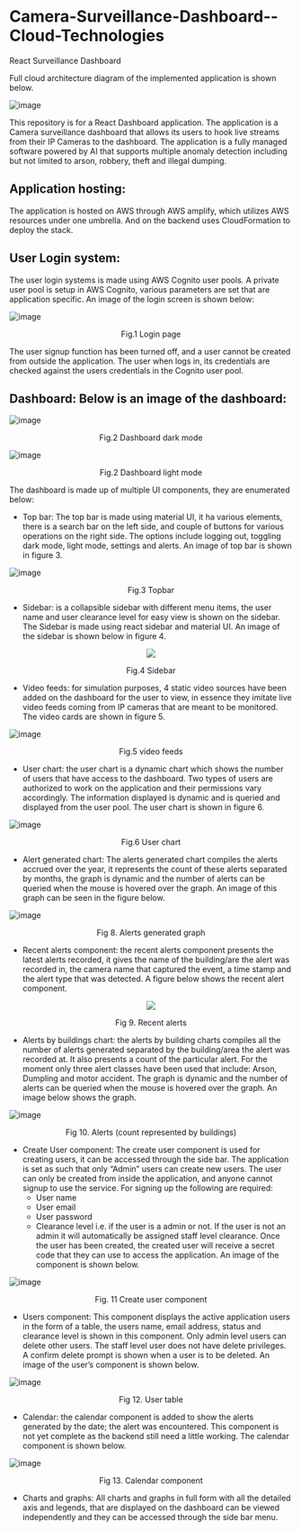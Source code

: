# Camera-Surveillance-Dashboard--Cloud-Technologies
React Surveillance Dashboard

Full cloud architecture diagram of the implemented application is shown below.

![image](https://user-images.githubusercontent.com/101527504/235326121-2ecb881d-b7ed-47cf-8ff6-207491763efb.png)


This repository is for a React Dashboard application. The application is a Camera surveillance dashboard that allows its users to hook live streams from their IP Cameras to the dashboard. The application is a fully managed software powered by AI that supports multiple anomaly detection including but not limited to arson, robbery, theft and illegal dumping.


## Application hosting:
The application is hosted on AWS through AWS amplify, which utilizes AWS resources under one umbrella. And on the backend uses CloudFormation to deploy the stack.
## User Login system:
The user login systems is made using AWS Cognito user pools. A private user pool is setup in AWS Cognito, various parameters are set that are application specific. An image of the login screen is shown below:

![image](https://user-images.githubusercontent.com/101527504/235323008-2e72ddf0-5239-450e-aad1-9cc3dcae35ef.png)
<p align="center">
Fig.1 Login page
</p>

The user signup function has been turned off, and a user cannot be created from outside the application. The user when logs in, its credentials are checked against the users credentials in the Cognito user pool.
## Dashboard: Below is an image of the dashboard:

![image](https://user-images.githubusercontent.com/101527504/235323019-b675956e-6d28-4b8d-9919-7ce65f4bbc23.png)

<p align="center">
Fig.2 Dashboard dark mode
</p>

![image](https://user-images.githubusercontent.com/101527504/235323297-e5986bae-8fcb-4eb5-9722-1ee71a72b3c5.png)
<p align="center">Fig.2 Dashboard light mode </p>

The dashboard is made up of multiple UI components, they are enumerated below:
- Top bar: The top bar is made using material UI, it ha various elements, there is a search bar on the left side, and couple of buttons for various operations on the right side. The options include logging out, toggling dark mode, light mode, settings and alerts. An image of top bar is shown in figure 3.

![image](https://user-images.githubusercontent.com/101527504/235323096-79d2de2e-562a-477d-bb89-99e19847de0f.png)
<p align="center">Fig.3 Topbar</p>

- Sidebar: is a collapsible sidebar with different menu items, the user name and user clearance level for easy view is shown on the sidebar. The Sidebar is made using react sidebar and material UI. An image of the sidebar is shown below in figure 4.

<p align="center">
  <img src="https://github.com/kgdash116/Camera-Surveillance-Dashboard--Cloud-Technologies/blob/main/images/Sidebar.png?raw=true">
</p>
<p align="center">Fig.4 Sidebar</p>

- Video feeds: for simulation purposes, 4 static video sources have been added on the dashboard for the user to view, in essence they imitate
live video feeds coming from IP cameras that are meant to be monitored. The video cards are shown in figure 5.

![image](https://user-images.githubusercontent.com/101527504/235323286-76ae4013-8af1-4d7a-83a4-15c13b198bc0.png)
<p align="center">Fig.5 video feeds</p>

- User chart: the user chart is a dynamic chart which shows the number of users that have access to the dashboard. Two types of users are authorized to work on the application and their permissions vary accordingly. The information displayed is dynamic and is queried and displayed from the user pool. The user chart is shown in figure 6.

![image](https://user-images.githubusercontent.com/101527504/235323166-9540934f-b5d6-4a21-8838-a35b6a28c337.png)
<p align="center">Fig.6 User chart</p>

- Alert generated chart: The alerts generated chart compiles the alerts accrued over the year, it represents the count of these alerts separated by months, the graph is dynamic and the number of alerts can be queried when the mouse is hovered over the graph. An image of this graph can be seen in the figure below.

![image](https://user-images.githubusercontent.com/101527504/235323186-32f376fc-a4a5-4fb6-9461-18d15c1dab88.png)
<p align="center">Fig 8. Alerts generated graph</p>

- Recent alerts component: the recent alerts component presents the latest alerts recorded, it gives the name of the building/are the alert was recorded in, the camera name that captured the event, a time stamp and the alert type that was detected. A figure below shows the recent alert component.

<p align="center">
  <img src="https://github.com/kgdash116/Camera-Surveillance-Dashboard--Cloud-Technologies/blob/main/images/recent%20alerts.png">
</p>
<p align="center">Fig 9. Recent alerts</p>

- Alerts by buildings chart: the alerts by building charts compiles all the number of alerts generated separated by the building/area the alert was recorded at. It also presents a count of the particular alert. For the moment only three alert classes have been used that include: Arson, Dumpling and motor accident. The graph is dynamic and the number of alerts can be queried when the mouse is hovered over the graph. An image below shows the graph.

![image](https://user-images.githubusercontent.com/101527504/235323213-76623c87-70fa-49f7-8ffb-5c41425141c4.png)
<p align="center">Fig 10. Alerts (count represented by buildings)</p>

- Create User component: The create user component is used for creating users, it can be accessed through the side bar. The application is set as such that only “Admin” users can create new users. The user can only be created from inside the application, and anyone cannot signup to use the service. For signing up the following are required:
  - User name
  - User email
  - User password
  - Clearance level i.e. if the user is a admin or not.
If the user is not an admin it will automatically be assigned staff level clearance. Once the user has been created, the created user will receive a secret code that they can use to access the application. An image of the component is shown below.

![image](https://user-images.githubusercontent.com/101527504/235323225-a0d8c745-1bc6-4655-8212-49ab84e9c3d8.png)
<p align="center">Fig. 11 Create user component</p>

- Users component: This component displays the active application users in the form of a table, the users name, email address, status and clearance level is shown in this component. Only admin level users
can delete other users. The staff level user does not have delete privileges. A confirm delete prompt is shown when a user is to be deleted. An image of the user’s component is shown below.

![image](https://user-images.githubusercontent.com/101527504/235323236-0deecfb7-3426-4f59-a254-617bb048642a.png)
<p align="center">Fig 12. User table</p>

- Calendar: the calendar component is added to show the alerts generated by the date; the alert was encountered. This component is not yet complete as the backend still need a little working. The calendar component is shown below.

![image](https://user-images.githubusercontent.com/101527504/235323244-fe9202fa-3fea-458f-995a-2780fa0390df.png)
<p align="center">Fig 13. Calendar component</p>

- Charts and graphs: All charts and graphs in full form with all the detailed axis and legends, that are displayed on the dashboard can be viewed independently and they can be accessed through the side bar menu.
